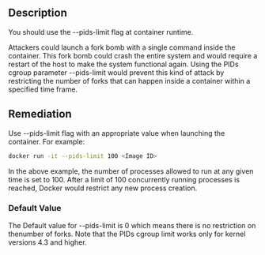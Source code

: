 ## Description

You should use the --pids-limit flag at container runtime.

Attackers could launch a fork bomb with a single command inside the container. This fork bomb could crash the entire system and would require a restart of the host to make the system functional again. Using the PIDs cgroup parameter --pids-limit would prevent this kind of attack by restricting the number of forks that can happen inside a container within a specified time frame.

## Remediation

Use --pids-limit flag with an appropriate value when launching the container. For example:

```bash
docker run -it --pids-limit 100 <Image ID>
```

In the above example, the number of processes allowed to run at any given time is set to 100. After a limit of 100 concurrently running processes is reached, Docker would restrict any new process creation.

### Default Value

The Default value for --pids-limit is 0 which means there is no restriction on thenumber of forks. Note that the PIDs cgroup limit works only for kernel versions 4.3 and higher.
